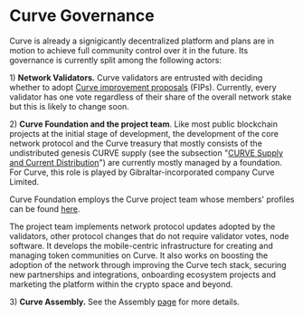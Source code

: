 # Curve Governance

Curve is already a signigicantly decentralized platform and plans are in motion to achieve full community control over it in the future. Its governance is currently split among the following actors:

1\) **Network Validators.** Curve validators are entrusted with deciding whether to adopt [Curve improvement proposals](https://docs.curvescan.io/general/fips) \(FIPs\).  Currently, every validator has one vote regardless of their share of the overall network stake but this is likely to change soon.

2\) **Curve Foundation and the project team**. Like most public blockchain projects at the initial stage of development, the development of the core network protocol and the Curve treasury that mostly consists of the undistributed genesis CURVE supply \(see the subsection "[CURVE Supply and Current Distribution](https://docs.curvescan.io/general/fuse-token/fuse-supply-and-current-distribution)"\) are currently mostly managed by a foundation. For Curve, this role is played by Gibraltar-incorporated company Curve Limited.

Curve Foundation employs the Curve project team whose members' profiles can be found [here](https://curvescan.io/about).

The project team implements network protocol updates adopted by the validators, other protocol changes that do not require validator votes, node software. It develops the mobile-centric infrastructure for creating and managing token communities on Curve. It also works on boosting the adoption of the network through improving the Curve tech stack, securing new partnerships and integrations, onboarding ecosystem projects and marketing the platform within the crypto space and beyond.  

3\) **Curve Assembly.** See the Assembly [page](https://docs.curvescan.io/general/fuse-governance/fuse-assembly) for more details.   

